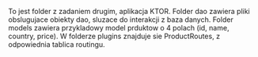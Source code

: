 To jest folder z zadaniem drugim, aplikacja KTOR. Folder dao zawiera pliki obslugujace obiekty dao, sluzace do interakcji z baza danych. Folder models zawiera przykladowy model prduktow o 4 polach (id, name, country, price). W folderze plugins znajduje sie ProductRoutes, z odpowiednia tablica routingu. 
